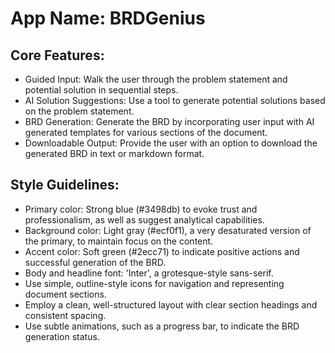 # **App Name**: BRDGenius

## Core Features:

- Guided Input: Walk the user through the problem statement and potential solution in sequential steps.
- AI Solution Suggestions: Use a tool to generate potential solutions based on the problem statement.
- BRD Generation: Generate the BRD by incorporating user input with AI generated templates for various sections of the document.
- Downloadable Output: Provide the user with an option to download the generated BRD in text or markdown format.

## Style Guidelines:

- Primary color: Strong blue (#3498db) to evoke trust and professionalism, as well as suggest analytical capabilities.
- Background color: Light gray (#ecf0f1), a very desaturated version of the primary, to maintain focus on the content.
- Accent color: Soft green (#2ecc71) to indicate positive actions and successful generation of the BRD.
- Body and headline font: 'Inter', a grotesque-style sans-serif.
- Use simple, outline-style icons for navigation and representing document sections.
- Employ a clean, well-structured layout with clear section headings and consistent spacing.
- Use subtle animations, such as a progress bar, to indicate the BRD generation status.